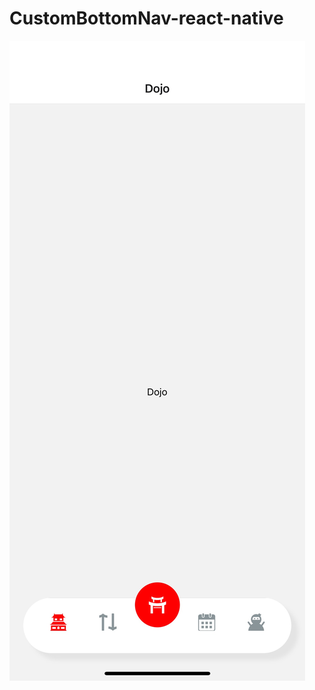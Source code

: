 ﻿# CustomBottomNav-react-native
 
![Demo Image](https://github.com/IbraheemGanayim/CustomBottomNav-react-native/raw/master/demo.JPG)
